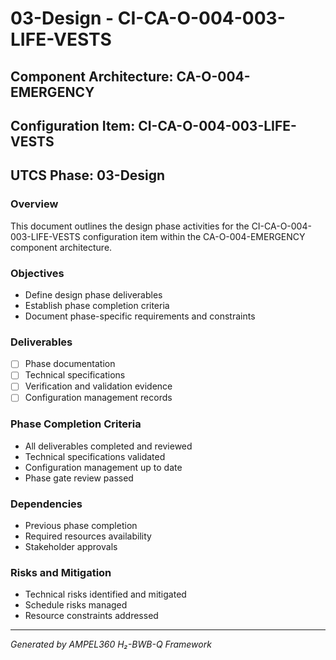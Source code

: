 # 03-Design - CI-CA-O-004-003-LIFE-VESTS

## Component Architecture: CA-O-004-EMERGENCY
## Configuration Item: CI-CA-O-004-003-LIFE-VESTS
## UTCS Phase: 03-Design

### Overview
This document outlines the design phase activities for the CI-CA-O-004-003-LIFE-VESTS configuration item within the CA-O-004-EMERGENCY component architecture.

### Objectives
- Define design phase deliverables
- Establish phase completion criteria
- Document phase-specific requirements and constraints

### Deliverables
- [ ] Phase documentation
- [ ] Technical specifications
- [ ] Verification and validation evidence
- [ ] Configuration management records

### Phase Completion Criteria
- All deliverables completed and reviewed
- Technical specifications validated
- Configuration management up to date
- Phase gate review passed

### Dependencies
- Previous phase completion
- Required resources availability
- Stakeholder approvals

### Risks and Mitigation
- Technical risks identified and mitigated
- Schedule risks managed
- Resource constraints addressed

---
*Generated by AMPEL360 H₂-BWB-Q Framework*
